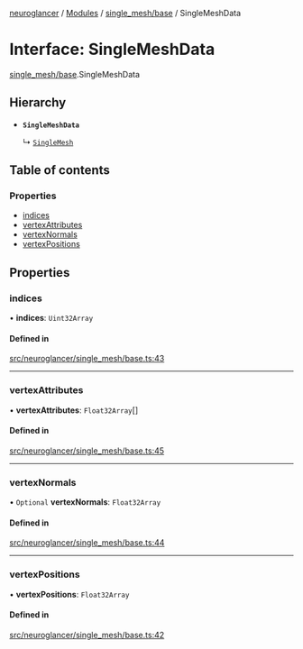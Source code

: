 [neuroglancer](../README.md) / [Modules](../modules.md) / [single\_mesh/base](../modules/single_mesh_base.md) / SingleMeshData

# Interface: SingleMeshData

[single_mesh/base](../modules/single_mesh_base.md).SingleMeshData

## Hierarchy

- **`SingleMeshData`**

  ↳ [`SingleMesh`](single_mesh_backend.SingleMesh.md)

## Table of contents

### Properties

- [indices](single_mesh_base.SingleMeshData.md#indices)
- [vertexAttributes](single_mesh_base.SingleMeshData.md#vertexattributes)
- [vertexNormals](single_mesh_base.SingleMeshData.md#vertexnormals)
- [vertexPositions](single_mesh_base.SingleMeshData.md#vertexpositions)

## Properties

### indices

• **indices**: `Uint32Array`

#### Defined in

[src/neuroglancer/single_mesh/base.ts:43](https://github.com/ActiveBrainAtlas2/neuroglancer/blob/1beb5d34/src/neuroglancer/single_mesh/base.ts#L43)

___

### vertexAttributes

• **vertexAttributes**: `Float32Array`[]

#### Defined in

[src/neuroglancer/single_mesh/base.ts:45](https://github.com/ActiveBrainAtlas2/neuroglancer/blob/1beb5d34/src/neuroglancer/single_mesh/base.ts#L45)

___

### vertexNormals

• `Optional` **vertexNormals**: `Float32Array`

#### Defined in

[src/neuroglancer/single_mesh/base.ts:44](https://github.com/ActiveBrainAtlas2/neuroglancer/blob/1beb5d34/src/neuroglancer/single_mesh/base.ts#L44)

___

### vertexPositions

• **vertexPositions**: `Float32Array`

#### Defined in

[src/neuroglancer/single_mesh/base.ts:42](https://github.com/ActiveBrainAtlas2/neuroglancer/blob/1beb5d34/src/neuroglancer/single_mesh/base.ts#L42)
